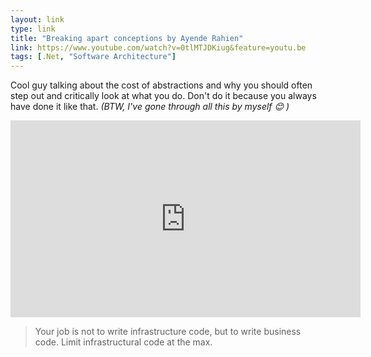 ```yaml
---
layout: link
type: link
title: "Breaking apart conceptions by Ayende Rahien"
link: https://www.youtube.com/watch?v=0tlMTJDKiug&feature=youtu.be
tags: [.Net, "Software Architecture"]
---
```

Cool guy talking about the cost of abstractions and why you should often step out and critically look at what you do. Don't do it because you always have done it like that. _(BTW, I've gone through all this by myself :blush: )_

<iframe width="560" height="315" src="https://www.youtube.com/embed/0tlMTJDKiug" frameborder="0" allowfullscreen="allowfullscreen"> </iframe>

> Your job is not to write infrastructure code, but to write business code. Limit infrastructural code at the max.
